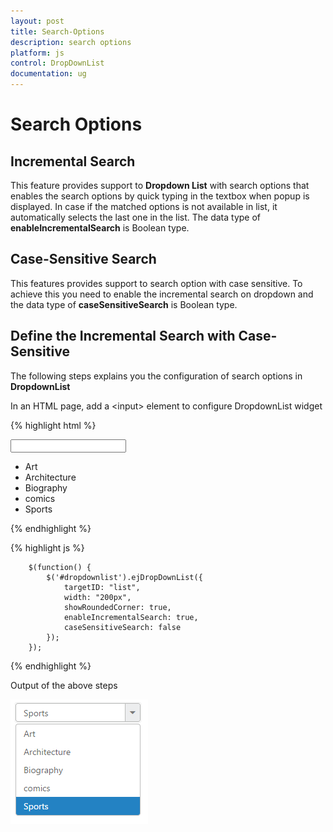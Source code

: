 ```yaml
---
layout: post
title: Search-Options
description: search options 
platform: js
control: DropDownList
documentation: ug
---
```


# Search Options 

## Incremental Search 

This feature provides support to **Dropdown List** with search options that enables the search options by quick typing in the textbox when popup is displayed. In case if the matched options is not available in list, it automatically selects the last one in the list.  The data type of **enableIncrementalSearch** is Boolean type.

## Case-Sensitive Search

This features provides support to search option with case sensitive. To achieve this you need to enable the incremental search on dropdown and the data type of **caseSensitiveSearch** is Boolean type. 

## Define the Incremental Search with Case-Sensitive

The following steps explains you the configuration of search options in **DropdownList**

In an HTML page, add a &lt;input&gt; element to configure DropdownList widget

{% highlight html %}

<input type="text" id="dropdownlist" />

<div id="list">
    <ul>
        <li>Art</li>
        <li>Architecture</li>
        <li>Biography</li>
        <li>comics</li>
        <li>Sports</li>
    </ul>
</div>

{% endhighlight %}

{% highlight js %}

        $(function() {
            $('#dropdownlist').ejDropDownList({
                targetID: "list",
                width: "200px",
                showRoundedCorner: true,
                enableIncrementalSearch: true,
                caseSensitiveSearch: false
            });
        });

{% endhighlight %}

Output of the above steps

![](/js/DropDownList/Search-Options_images/Search-Options_img1.png) 

